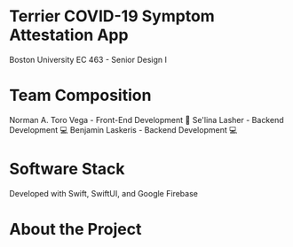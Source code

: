 # Terrier COVID-19 Symptom Attestation App
Boston University EC 463 - Senior Design I

# Team Composition
Norman A. Toro Vega - Front-End Development 🎨
Se'lina Lasher - Backend Development 💻
Benjamin Laskeris - Backend Development 💻

# Software Stack
Developed with Swift, SwiftUI, and Google Firebase

# About the Project